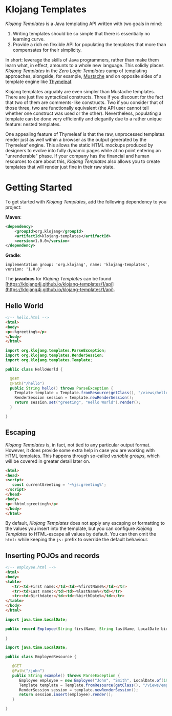 # Klojang Templates

_Klojang Templates_ is a Java templating API written with two goals in mind:

1. Writing templates should be so simple that there is essentially no learning curve.
2. Provide a rich en flexible API for populating the templates that more than
   compensates for their simplicity.

In short: leverage the skills of Java programmers, rather than make them learn what,
in effect, amounts to a whole new language. This solidly places _Klojang Templates_
in the _Zero Logic Templates_ camp of templating approaches, alongside, for example,
[Mustache](http://mustache.github.io/) and on opposite sides of a template engine
like [Thymeleaf](https://www.thymeleaf.org/).

Klojang templates arguably are even simpler than Mustache templates. There are just
five syntactical constructs. Three if you discount for the fact that two of them are
comments-like constructs. Two if you consider that of those three, two are
functionally equivalent (the API user cannot tell whether one construct was used or
the other). Nevertheless, populating a template can be done very efficiently and
elegantly due to a rather unique feature: nested templates.

One appealing feature of Thymeleaf is that the raw, unprocessed templates render just
as well within a browser as the output generated by the Thymeleaf engine. This allows
the static HTML mockups produced by designers to evolve into fully dynamic pages
while at no point entering an "unrenderable" phase. If your company has the financial
and human resources to care about this, _Klojang Templates_ also allows you to create
templates that will render just fine in their raw state.

# Getting Started

To get started with _Klojang Templates_, add the following dependency to you project:

**Maven**:

```xml
<dependency>
    <groupId>org.klojang</groupId>
    <artifactId>klojang-templates</artifactId>
    <version>1.0.0</version>
</dependency>
```

**Gradle**:

```
implementation group: 'org.klojang', name: 'klojang-templates', version: '1.0.0'
```

The **javadocs** for _Klojang Templates_ can be
found [https://klojang4j.github.io/klojang-templates/1/api](https://klojang4j.github.io/klojang-templates/1/api).

## Hello World

```html
<!-- hello.html -->
<html>
<body>
<p>~%greeting%</p>
</body>
</html>
```

```java
import org.klojang.templates.ParseException;
import org.klojang.templates.RenderSession;
import org.klojang.templates.Template;

public class HelloWorld {

  @GET
  @Path("/hello")
  public String hello() throws ParseException {
    Template template = Template.fromResource(getClass(), "/views/hello.html");
    RenderSession session = template.newRenderSession();
    return session.set("greeting", "Hello World").render();
  }

}
```

## Escaping

_Klojang Templates_ is, in fact, not tied to any particular output format. However,
it does provide some extra help in case you are working with HTML templates. This
happens through so-called _variable groups_, which will be covered in greater detail
later on.

```html
<html>
<head>
<script>
   const currentGreeting = '~%js:greeting%';
</script>
</head>
<body>
<p>~%html:greeting%</p>
</body>
</html>
```

By default, _Klojang Templates_ does not apply any escaping or formatting to the
values you insert into the template, but you can configure _Klojang Templates_ to
HTML-escape all values by default. You can then omit the `html:` while keeping 
the `js:` prefix to override the default behaviour.

## Inserting POJOs and records

```html
<!-- employee.html -->
<html>
<body>
<table>
   <tr><td>First name:</td><td>~%firstName%</td></tr>
   <tr><td>Last name:</td><td>~%lastName%</td></tr>
   <tr><td>Birthdate:</td><td>~%birthDate%</td></tr>
</table>
</body>
</html>
```

```java
import java.time.LocalDate;

public record Employee(String firstName, String lastName, LocalDate birtDate) {
  
}
```

```java
import java.time.LocalDate;

public class EmployeeResource {

   @GET
   @Path("/john")
   public String example() throws ParseException {
      Employee employee = new Employee("John", "Smith", LocalDate.of(1980, 6, 13));
      Template template = Template.fromResource(getClass(), "/views/employee.html");
      RenderSession session = template.newRenderSession();
      return session.insert(employee).render();
   }

}
```

